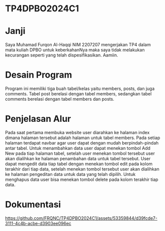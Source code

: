 # TP4DPBO2024C1

# Janji
Saya Muhamad Furqon Al-Haqqi NIM 2207207 mengerjakan TP4 dalam mata kuliah DPBO untuk keberkahanNya maka saya tidak melakukan kecurangan seperti yang telah dispesifikasikan. Aamiin.

# Desain Program
Program ini memiliki tiga buah tabel/kelas yaitu members, posts, dan juga comments. Tabel post berelasi dengan tabel members, sedangkan tabel comments berelasi dengan tabel members dan posts.

# Penjelasan Alur
Pada saat pertama membuka website user diarahkan ke halaman index dimana halaman tersebut adalah halaman untuk tabel members. Pada setiap halaman terdapat navbar agar user dapat dengan mudah berpindah-pindah antar tabel. Untuk menambahkan data user dapat menekan tombol Add New pada tiap halaman tabel, setelah user menekan tombol tersebut user akan dialihkan ke halaman penambahan data untuk tabel tersebut. User dapat mengedit data tiap tabel dengan menekan tombol edit pada kolom terakhir dari tiap data, setelah menekan tombol tersebut user akan dialihkan ke halaman pengeditan data untuk data yang telah dipilih. Untuk menghapus data user bisa menekan tombol delete pada kolom terakhir tiap data.

# Dokumentasi
https://github.com/FRQNC/TP4DPBO2024C1/assets/53359844/d39fcde7-3111-4c4b-acbe-d3903ee096ec

